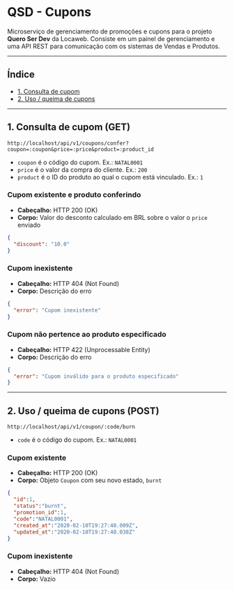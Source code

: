 # QSD - Cupons
Microserviço de gerenciamento de promoções e cupons para o projeto <b>Quero Ser 
Dev</b> da Locaweb. Consiste em um painel de gerenciamento e uma API REST para
comunicação com os sistemas de Vendas e Produtos.

---
## Índice
- [1. Consulta de cupom](#consulta_cupom)
- [2. Uso / queima de cupons](#queima_cupons)
---

## <a name="queima_cupons"></a>1. Consulta de cupom (GET)
```
http://localhost/api/v1/coupons/confer?coupon=:coupon&price=:price&product=:product_id
```
- `coupon` é o código do cupom. Ex.: `NATAL0001`
- `price` é o valor da compra do cliente. Ex.: `200`
- `product` é o ID do produto ao qual o cupom está vinculado. Ex.: `1`

### Cupom existente e produto conferindo
- <b>Cabeçalho:</b> HTTP 200 (OK)
- <b>Corpo:</b> Valor do desconto calculado em BRL sobre o valor o `price` enviado

```json
{
  "discount": "10.0"
}
```

### Cupom inexistente
- <b>Cabeçalho:</b> HTTP 404 (Not Found)
- <b>Corpo:</b> Descrição do erro
```json
{
  "error": "Cupom inexistente"
}
```

### Cupom não pertence ao produto especificado
- <b>Cabeçalho:</b> HTTP 422 (Unprocessable Entity)
- <b>Corpo:</b> Descrição do erro
```json
{
  "error": "Cupom inválido para o produto especificado"
}
```

---

## <a name="queima_cupons"></a>2. Uso / queima de cupons (POST)
```
http://localhost/api/v1/coupon/:code/burn
```
- `code` é o código do cupom. Ex.: `NATAL0001`

### Cupom existente
- <b>Cabeçalho:</b> HTTP 200 (OK)
- <b>Corpo:</b> Objeto `Coupon` com seu novo estado, `burnt`

```json
{
  "id":1,
  "status":"burnt",
  "promotion_id":1,
  "code":"NATAL0001",
  "created_at":"2020-02-10T19:27:40.009Z",
  "updated_at":"2020-02-10T19:27:40.038Z"
}
```

### Cupom inexistente
- <b>Cabeçalho:</b> HTTP 404 (Not Found)
- <b>Corpo:</b> Vazio
